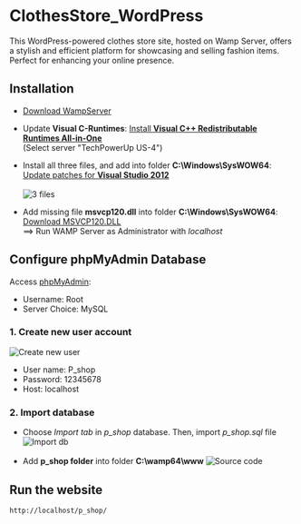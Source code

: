 # ClothesStore_WordPress
This WordPress-powered clothes store site, hosted on Wamp Server, offers a stylish and efficient platform for showcasing and selling fashion items. Perfect for enhancing your online presence.

## Installation
   * [Download WampServer](https://www.wampserver.com/en/download-wampserver-32bits/#wampserver-64-bits-php-5-6-25-php-7)
     
   * Update **Visual C-Runtimes**: [Install **Visual C++ Redistributable Runtimes All-in-One**](https://www.techpowerup.com/download/visual-c-redistributable-runtime-package-all-in-one/)
     <br/> (Select server "TechPowerUp US-4")
     
   *  Install all three files, and add into folder **C:\Windows\SysWOW64**: [Update patches for **Visual Studio 2012**](https://www.microsoft.com/en-us/download/details.aspx?id=30679)
     <br/>
     <br/>
     ![3 files](https://github.com/user-attachments/assets/1180ec3a-536f-40c8-8cec-f4d93e8f3983)

   * Add missing file **msvcp120.dll** into folder **C:\Windows\SysWOW64**: [Download MSVCP120.DLL](https://www.dll-files.com/download/c2028ba6c66363b36ea659ca8816265d/msvcp120.dll.html?c=VWhkUmdLdWZDSW4xendvMEIxOGRlUT09)
     <br/>==> Run WAMP Server as Administrator with *localhost*

## Configure phpMyAdmin Database
Access [phpMyAdmin](http://localhost/phpmyadmin/):
- Username: Root
- Server Choice: MySQL
  
### 1. Create new user account
![Create new user](https://github.com/user-attachments/assets/fb6c6824-2923-4cef-b963-e69998fe535a)
  * User name: P_shop
  * Password: 12345678
  * Host: localhost
    
### 2. Import database
  * Choose *Import tab* in *p_shop* database. Then, import *p_shop.sql* file
![Import db](https://github.com/user-attachments/assets/1d214093-1531-4dff-bc06-5d931131f264)
<br/><br/>
  * Add **p_shop folder** into folder **C:\wamp64\www**
![Source code](https://github.com/user-attachments/assets/6e82bc57-092f-4d97-8cf8-56222c615f49)

## Run the website
```http://localhost/p_shop/```
